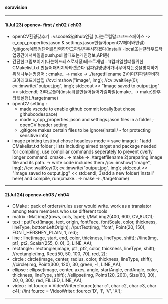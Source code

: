 #### soravision
***
#### 1(Jul 23) opencv- first / ch02 / ch03
  - openCV환경갖추기 : 
    vscode와github연결
    (나는로컬말고코드스페이스 -> c_cpp_properties.jason & settings.jason만들어openCV헤더와연결) 
    /gitigore에특정단어를입력하면그파일은무시하겠다(install/ -local또는클라우드작업공간에서파일을push,pull할때또는개인정보,API등)
- 간단한그림보이기(나는헤드레스로저장)테스트개념 :
    1)컴파일할떄를위한CMakelist.txt.만들어패키지와타켓쓴다
    컴파일명령어가너무어지는것을방지하기위해나누는명령어 : cmake.. -> make -> ./targetfilename
    2)이미지파일준비하고아래코드에삽입
    //cv::imshow("image", img); 
    //cv::waitKey(0); 
    cv::imwrite("output.jpg", img); 
    std::cout << "Image saved to output.jpg" << std::endl;
    3)따로폴더(install)를만들어들어가컴파일(cmake.. -> make)한후타켓실행(./targetname)
- openCV setting :
    - made vscode to enable github commit locally(but chose githubcodespace) 
    - made c_cpp_properties.jason and settings.jason files in a folder ; openCV header setting 
    - .gitigore makes certain files to be ignore(install/ - for protecting sensitive info)
- image printing test(but chose headless mode = save image) :
    1)add CMakelist.txt folder ; lists including aimed target and package needed for compiling.
    use compiliar commands seperately to prevent overly longer command. 
    cmake.. -> make -> ./targetfilename
    2)preparing image file and its path. -> write code includes them
    //cv::imshow("image", img); 
    //cv::waitKey(0); 
    cv::imwrite("output.jpg", img); 
    std::cout << "Image saved to output.jpg" << std::endl;
    3)add a new folder('install' here) and compile, run(cmake.. -> make -> ./targetname)
 

  
***
#### 2(Jul 24) opencv-ch03 / ch04
- CMake : pack of orders/rules user would write. work as a translator among team members who use different tools
- matrix : Mat img2(rows, cols, type); //Mat img2(400, 600, CV_8UC1);
- text : putText(image, text, origin, fontFace, fontScale, color, thickness, lineType, bottomLeftOrigin); //putText(img, "font", Point(20, 150), FONT_HERSHEY_PLAIN, 1, red);
- line : line(image, start, end, color, thickness, lineType, shift); //line(img, pt1, pt2, Scalar(255, 0, 0), 3, LINE_AA);
- rectangle : rectangle(image, pt1, pt2, color, thickness, lineType, shift); //rectangle(img, Rect(50, 50, 100, 70), red, 2);
- circle : circle(image, center, radius, color, thickness, lineType, shift); //circle(img, Point(300, 120), 30, green, -1, LINE_AA);
- ellipse : ellipse(image, center, axes, angle, startAngle, endAngle, color, thickness, lineType, shift); //ellipse(img, Point(120, 200), Size(60, 30), 20, 0, 300, red, FILLED, LINE_AA);
- video : int fourcc = VideoWriter::fourcc(char c1, char c2, char c3, char c4); //int fourcc = VideoWriter::fourcc('D', 'I', 'V', 'X');
***



